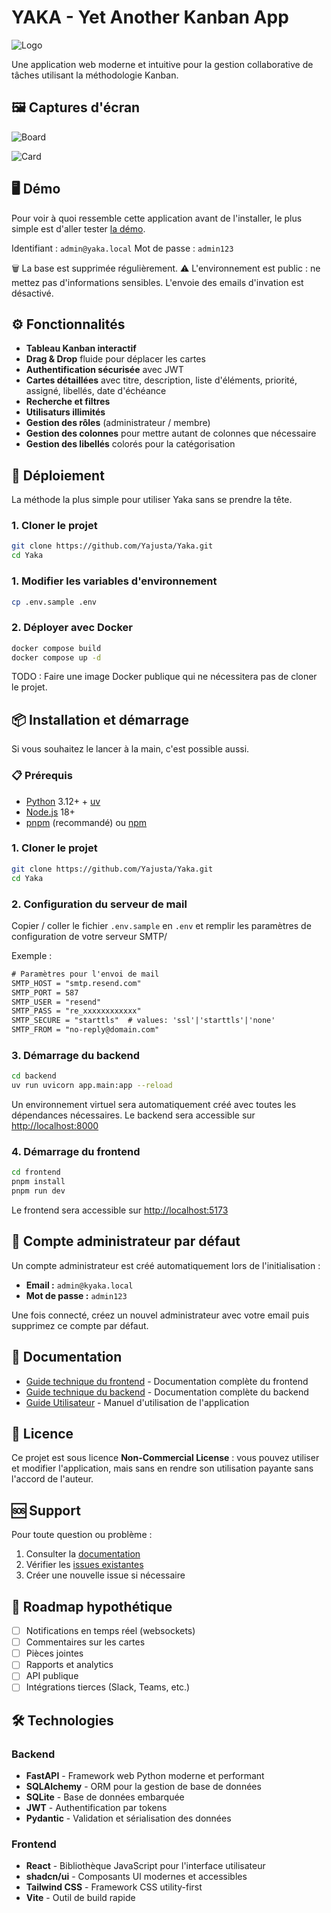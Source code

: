 
# YAKA - Yet Another Kanban App

![Logo](https://raw.githubusercontent.com/Yajusta/Yaka/refs/heads/main/frontend/public/yaka.ico)

Une application web moderne et intuitive pour la gestion collaborative de tâches utilisant la méthodologie Kanban.

## 🖼️ Captures d'écran

![Board](./docs/screenshot-001.png)

![Card](./docs/screenshot-002.png)

## 🖥️ Démo

Pour voir à quoi ressemble cette application avant de l'installer, le plus simple est d'aller tester [la démo](https://yaka-demo.yajusta.fr/).

Identifiant : `admin@yaka.local`
Mot de passe : `admin123`

🗑️ La base est supprimée régulièrement.
⚠️ L'environnement est public : ne mettez pas d'informations sensibles.
L'envoie des emails d'invation est désactivé.

## ⚙️ Fonctionnalités

- **Tableau Kanban interactif**
- **Drag & Drop** fluide pour déplacer les cartes
- **Authentification sécurisée** avec JWT
- **Cartes détaillées** avec titre, description, liste d'éléments, priorité, assigné, libellés, date d'échéance
- **Recherche et filtres**
- **Utilisaturs illimités**
- **Gestion des rôles** (administrateur / membre)
- **Gestion des colonnes** pour mettre autant de colonnes que nécessaire
- **Gestion des libellés** colorés pour la catégorisation

## 🚀 Déploiement

La méthode la plus simple pour utiliser Yaka sans se prendre la tête.

### 1. Cloner le projet

```bash
git clone https://github.com/Yajusta/Yaka.git
cd Yaka
```

### 1. Modifier les variables d'environnement

```bash
cp .env.sample .env
```

### 2. Déployer avec Docker

```bash
docker compose build
docker compose up -d
```

TODO : Faire une image Docker publique qui ne nécessitera pas de cloner le projet.

## 📦 Installation et démarrage

Si vous souhaitez le lancer à la main, c'est possible aussi.

### 📋 Prérequis

- [Python](https://www.python.org/downloads/) 3.12+ + [uv](https://docs.astral.sh/uv/)
- [Node.js](https://nodejs.org/fr/download) 18+
- [pnpm](https://pnpm.io/) (recommandé) ou [npm](https://www.npmjs.com/)

### 1. Cloner le projet

```bash
git clone https://github.com/Yajusta/Yaka.git
cd Yaka
```

### 2. Configuration du serveur de mail

Copier / coller le fichier `.env.sample` en `.env` et remplir les paramètres de configuration de votre serveur SMTP/

Exemple :

```txt
# Paramètres pour l'envoi de mail
SMTP_HOST = "smtp.resend.com"
SMTP_PORT = 587
SMTP_USER = "resend"
SMTP_PASS = "re_xxxxxxxxxxxx"
SMTP_SECURE = "starttls"  # values: 'ssl'|'starttls'|'none'
SMTP_FROM = "no-reply@domain.com"
```

### 3. Démarrage du backend

```bash
cd backend
uv run uvicorn app.main:app --reload
```

Un environnement virtuel sera automatiquement créé avec toutes les dépendances nécessaires.
Le backend sera accessible sur <http://localhost:8000>

### 4. Démarrage du frontend

```bash
cd frontend
pnpm install
pnpm run dev
```

Le frontend sera accessible sur <http://localhost:5173>

## 👤 Compte administrateur par défaut

Un compte administrateur est créé automatiquement lors de l'initialisation :

- **Email :** `admin@kyaka.local`
- **Mot de passe :** `admin123`

Une fois connecté, créez un nouvel administrateur avec votre email puis supprimez ce compte par défaut.

## 📖 Documentation

- [Guide technique du frontend](docs/frontend-technical-documentation.md) - Documentation complète du frontend
- [Guide technique du backend](docs/backend-technical-documentation.md) - Documentation complète du backend
- [Guide Utilisateur](docs/user-guide.md) - Manuel d'utilisation de l'application

## 📄 Licence

Ce projet est sous licence **Non-Commercial License** : vous pouvez utiliser et modifier l'application, mais sans en rendre son utilisation payante sans l'accord de l'auteur.

## 🆘 Support

Pour toute question ou problème :

1. Consulter la [documentation](docs/)
2. Vérifier les [issues existantes]([../../issues](https://github.com/Yajusta/Yaka/issues))
3. Créer une nouvelle issue si nécessaire

## 🔄 Roadmap hypothétique

- [ ] Notifications en temps réel (websockets)
- [ ] Commentaires sur les cartes
- [ ] Pièces jointes
- [ ] Rapports et analytics
- [ ] API publique
- [ ] Intégrations tierces (Slack, Teams, etc.)

## 🛠️ Technologies

### Backend

- **FastAPI** - Framework web Python moderne et performant
- **SQLAlchemy** - ORM pour la gestion de base de données
- **SQLite** - Base de données embarquée
- **JWT** - Authentification par tokens
- **Pydantic** - Validation et sérialisation des données

### Frontend

- **React** - Bibliothèque JavaScript pour l'interface utilisateur
- **shadcn/ui** - Composants UI modernes et accessibles
- **Tailwind CSS** - Framework CSS utility-first
- **Vite** - Outil de build rapide
